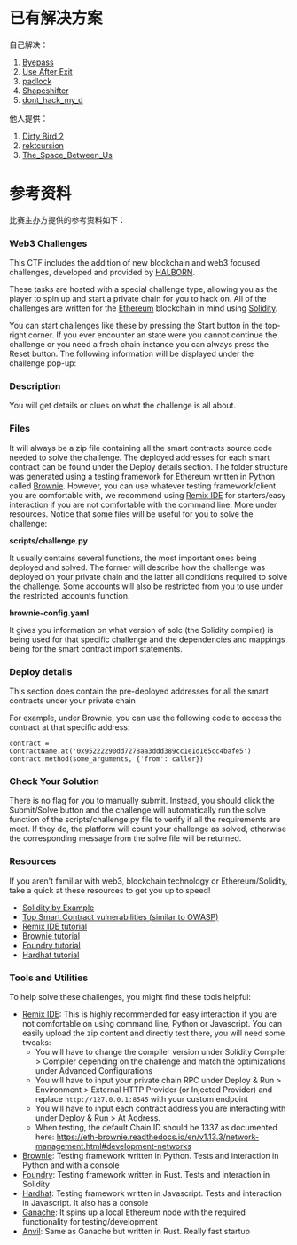 # 已有解决方案

自己解决：

1. [Byepass](Web/Byepass)
2. [Use After Exit](Web/Use_After_Exit)
3. [padlock](Reverse_Engineering/padlock)
4. [Shapeshifter](Cryptography/Shapeshifter)
5. [dont_hack_my_d](Cryptography/dont_hack_my_d)

他人提供：

1. [Dirty Bird 2](Web/Dirty_Bird_2)
2. [rektcursion](Cryptography/rektcursion)
3. [The_Space_Between_Us](Miscellaneous/The_Space_Between_Us)

# 参考资料

比赛主办方提供的参考资料如下：

### Web3 Challenges

This CTF includes the addition of new blockchain and web3 focused challenges, developed and provided by [HALBORN](https://halborn.com/).

These tasks are hosted with a special challenge type, allowing you as the player to spin up and start a private chain for you to hack on. All of the challenges are written for the [Ethereum](https://ethereum.org/) blockchain in mind using [Solidity](https://soliditylang.org/).

You can start challenges like these by pressing the Start button in the top-right corner. If you ever encounter an state were you cannot continue the challenge or you need a fresh chain instance you can always press the Reset button. The following information will be displayed under the challenge pop-up:

### Description

You will get details or clues on what the challenge is all about.

### Files

It will always be a zip file containing all the smart contracts source code needed to solve the challenge. The deployed addresses for each smart contract can be found under the Deploy details section. The folder structure was generated using a testing framework for Ethereum written in Python called [Brownie](https://eth-brownie.readthedocs.io/en/stable/). However, you can use whatever testing framework/client you are comfortable with, we recommend using [Remix IDE](https://remix.ethereum.org/) for starters/easy interaction if you are not comfortable with the command line. More under resources. Notice that some files will be useful for you to solve the challenge:

**scripts/challenge.py**

It usually contains several functions, the most important ones being deployed and solved. The former will describe how the challenge was deployed on your private chain and the latter all conditions required to solve the challenge. Some accounts will also be restricted from you to use under the restricted_accounts function.

**brownie-config.yaml**

It gives you information on what version of solc (the Solidity compiler) is being used for that specific challenge and the dependencies and mappings being for the smart contract import statements.

### Deploy details

This section does contain the pre-deployed addresses for all the smart contracts under your private chain

For example, under Brownie, you can use the following code to access the contract at that specific address:

```
contract = ContractName.at('0x95222290dd7278aa3ddd389cc1e1d165cc4bafe5')
contract.method(some_arguments, {'from': caller})
```

### Check Your Solution

There is no flag for you to manually submit. Instead, you should click the Submit/Solve button and the challenge will automatically run the solve function of the scripts/challenge.py file to verify if all the requirements are meet. If they do, the platform will count your challenge as solved, otherwise the corresponding message from the solve file will be returned.

### Resources

If you aren't familiar with web3, blockchain technology or Ethereum/Solidity, take a quick at these resources to get you up to speed!

- [Solidity by Example](https://solidity-by-example.org/)
- [Top Smart Contract vulnerabilities (similar to OWASP)](https://swcregistry.io/)
- [Remix IDE tutorial](https://betterprogramming.pub/developing-a-smart-contract-by-using-remix-ide-81ff6f44ba2f)
- [Brownie tutorial](https://chainstack.com/the-brownie-tutorial-series-part-1/)
- [Foundry tutorial](https://www.notamonadtutorial.com/ethereum-development-made-easy-with-foundry/)
- [Hardhat tutorial](https://betterprogramming.pub/the-complete-hands-on-hardhat-tutorial-9e23728fc8a4)

### Tools and Utilities

To help solve these challenges, you might find these tools helpful:

- [Remix IDE](https://remix.ethereum.org/): This is highly recommended for easy interaction if you are not comfortable on using command line, Python or Javascript. You can easily upload the zip content and directly test there, you will need some tweaks:
	- You will have to change the compiler version under Solidity Compiler > Compiler depending on the challenge and match the optimizations under Advanced Configurations
	- You will have to input your private chain RPC under Deploy & Run > Environment > External HTTP Provider (or Injected Provider) and replace `http://127.0.0.1:8545` with your custom endpoint
	- You will have to input each contract address you are interacting with under Deploy & Run > At Address.
	- When testing, the default Chain ID should be 1337 as documented here: https://eth-brownie.readthedocs.io/en/v1.13.3/network-management.html#development-networks
- [Brownie](https://eth-brownie.readthedocs.io/en/stable/): Testing framework written in Python. Tests and interaction in Python and with a console
- [Foundry](https://github.com/foundry-rs/foundry): Testing framework written in Rust. Tests and interaction in Solidity
- [Hardhat](https://github.com/NomicFoundation/hardhat): Testing framework written in Javascript. Tests and interaction in Javascript. It also has a console
- [Ganache](https://github.com/trufflesuite/ganache): It spins up a local Ethereum node with the required functionality for testing/development
- [Anvil](https://github.com/foundry-rs/foundry/tree/master/anvil): Same as Ganache but written in Rust. Really fast startup
